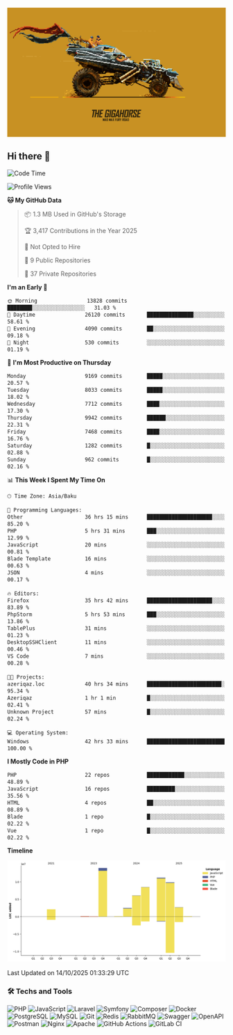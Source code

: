 <!--WALLPAPER-->
<p align='center'>
  <img src='assets/wallpapers/11.gif' alt='Banner'>
</p>
<!--/WALLPAPER-->

## Hi there 👋

<!--START_SECTION:waka-->
![Code Time](http://img.shields.io/badge/Code%20Time-447%20hrs%2046%20mins-blue)

![Profile Views](http://img.shields.io/badge/Profile%20Views-0-blue)

**🐱 My GitHub Data** 

> 📦 1.3 MB Used in GitHub's Storage 
 > 
> 🏆 3,417 Contributions in the Year 2025
 > 
> 🚫 Not Opted to Hire
 > 
> 📜 9 Public Repositories 
 > 
> 🔑 37 Private Repositories 
 > 
**I'm an Early 🐤** 

```text
🌞 Morning                13828 commits       ████████░░░░░░░░░░░░░░░░░   31.03 % 
🌆 Daytime                26120 commits       ███████████████░░░░░░░░░░   58.61 % 
🌃 Evening                4090 commits        ██░░░░░░░░░░░░░░░░░░░░░░░   09.18 % 
🌙 Night                  530 commits         ░░░░░░░░░░░░░░░░░░░░░░░░░   01.19 % 
```
📅 **I'm Most Productive on Thursday** 

```text
Monday                   9169 commits        █████░░░░░░░░░░░░░░░░░░░░   20.57 % 
Tuesday                  8033 commits        █████░░░░░░░░░░░░░░░░░░░░   18.02 % 
Wednesday                7712 commits        ████░░░░░░░░░░░░░░░░░░░░░   17.30 % 
Thursday                 9942 commits        ██████░░░░░░░░░░░░░░░░░░░   22.31 % 
Friday                   7468 commits        ████░░░░░░░░░░░░░░░░░░░░░   16.76 % 
Saturday                 1282 commits        █░░░░░░░░░░░░░░░░░░░░░░░░   02.88 % 
Sunday                   962 commits         █░░░░░░░░░░░░░░░░░░░░░░░░   02.16 % 
```


📊 **This Week I Spent My Time On** 

```text
🕑︎ Time Zone: Asia/Baku

💬 Programming Languages: 
Other                    36 hrs 15 mins      █████████████████████░░░░   85.20 % 
PHP                      5 hrs 31 mins       ███░░░░░░░░░░░░░░░░░░░░░░   12.99 % 
JavaScript               20 mins             ░░░░░░░░░░░░░░░░░░░░░░░░░   00.81 % 
Blade Template           16 mins             ░░░░░░░░░░░░░░░░░░░░░░░░░   00.63 % 
JSON                     4 mins              ░░░░░░░░░░░░░░░░░░░░░░░░░   00.17 % 

🔥 Editors: 
Firefox                  35 hrs 42 mins      █████████████████████░░░░   83.89 % 
PhpStorm                 5 hrs 53 mins       ███░░░░░░░░░░░░░░░░░░░░░░   13.86 % 
TablePlus                31 mins             ░░░░░░░░░░░░░░░░░░░░░░░░░   01.23 % 
DesktopSSHClient         11 mins             ░░░░░░░░░░░░░░░░░░░░░░░░░   00.46 % 
VS Code                  7 mins              ░░░░░░░░░░░░░░░░░░░░░░░░░   00.28 % 

🐱‍💻 Projects: 
azeriqaz.loc             40 hrs 34 mins      ████████████████████████░   95.34 % 
Azeriqaz                 1 hr 1 min          █░░░░░░░░░░░░░░░░░░░░░░░░   02.41 % 
Unknown Project          57 mins             █░░░░░░░░░░░░░░░░░░░░░░░░   02.24 % 

💻 Operating System: 
Windows                  42 hrs 33 mins      █████████████████████████   100.00 % 
```

**I Mostly Code in PHP** 

```text
PHP                      22 repos            ████████████░░░░░░░░░░░░░   48.89 % 
JavaScript               16 repos            █████████░░░░░░░░░░░░░░░░   35.56 % 
HTML                     4 repos             ██░░░░░░░░░░░░░░░░░░░░░░░   08.89 % 
Blade                    1 repo              █░░░░░░░░░░░░░░░░░░░░░░░░   02.22 % 
Vue                      1 repo              █░░░░░░░░░░░░░░░░░░░░░░░░   02.22 % 
```



**Timeline**

![Lines of Code chart](https://raw.githubusercontent.com/feridnesibzade/feridnesibzade/main/assets/bar_graph.png)


 Last Updated on 14/10/2025 01:33:29 UTC
<!--END_SECTION:waka-->

### 🛠️ Techs and Tools

![PHP](https://img.shields.io/badge/PHP-777BB4?style=for-the-badge&logo=php&logoColor=white)
![JavaScript](https://img.shields.io/badge/JavaScript-F7DF1E?style=for-the-badge&logo=javascript&logoColor=000)
![Laravel](https://img.shields.io/badge/Laravel-F55247?style=for-the-badge&logo=laravel&logoColor=white)
![Symfony](https://img.shields.io/badge/Symfony-000000?style=for-the-badge&logo=symfony&logoColor=white)
![Composer](https://img.shields.io/badge/Composer-885630?style=for-the-badge&logo=composer&logoColor=white)
![Docker](https://img.shields.io/badge/Docker-2496ED?style=for-the-badge&logo=docker&logoColor=white)
![PostgreSQL](https://img.shields.io/badge/PostgreSQL-4169E1?style=for-the-badge&logo=postgresql&logoColor=white)
![MySQL](https://img.shields.io/badge/MySQL-4479A1?style=for-the-badge&logo=mysql&logoColor=white)
![Git](https://img.shields.io/badge/Git-F05032?style=for-the-badge&logo=git&logoColor=white)
![Redis](https://img.shields.io/badge/Redis-DC382D?style=for-the-badge&logo=redis&logoColor=white)
![RabbitMQ](https://img.shields.io/badge/RabbitMQ-FF6600?style=for-the-badge&logo=rabbitmq&logoColor=white)
![Swagger](https://img.shields.io/badge/Swagger-85EA2D?style=for-the-badge&logo=swagger&logoColor=black)
![OpenAPI](https://img.shields.io/badge/OpenAPI-6BA539?style=for-the-badge&logo=openapiinitiative&logoColor=white)
![Postman](https://img.shields.io/badge/Postman-FF6C37?style=for-the-badge&logo=postman&logoColor=white)
![Nginx](https://img.shields.io/badge/Nginx-009639?style=for-the-badge&logo=nginx&logoColor=white)
![Apache](https://img.shields.io/badge/Apache-D22128?style=for-the-badge&logo=apache&logoColor=white)
![GitHub Actions](https://img.shields.io/badge/GitHub%20Actions-2088FF?style=for-the-badge&logo=githubactions&logoColor=white)
![GitLab CI](https://img.shields.io/badge/GitLab%20CI-FC6D26?style=for-the-badge&logo=gitlab&logoColor=white)

